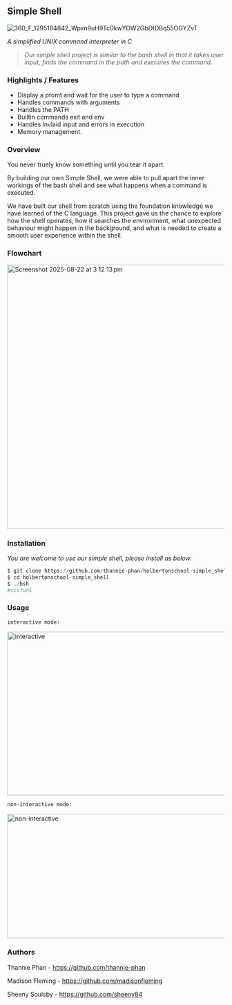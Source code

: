 ## Simple Shell
![360_F_1295184842_Wpxn9uH9Tc0kwYDW2GbDtDBq55OGYZvT](https://github.com/user-attachments/assets/d45ea5a3-59fa-4f27-b910-00ba007d40e4)


*A simplified UNIX command interpreter in C*

>*Our simple shell project is similar to the bash shell in that it takes user input, finds the command in the path and executes the command.*


### Highlights / Features

- Display a promt and wait for the user to type a command
- Handles commands with arguments
- Handles the PATH
- Builtin commands exit and env
- Handles invlaid input and errors in execution
- Memory management.


### Overview

You never truely know something until you tear it apart.

By building our own Simple Shell, we were able to pull apart the inner workings of the bash shell and see what happens when a command is executed. 

We have built our shell from scratch using the foundation knowledge we have learned of the C language. This project gave us the chance to explore how the shell operates, how it searches the environment, what unexpected behaviour might happen in the background, and what is needed to create a smooth user experience within the shell.


### Flowchart
<img width="578" height="612" alt="Screenshot 2025-08-22 at 3 12 13 pm" src="https://github.com/user-attachments/assets/3ea058fe-9fcd-4ea5-a752-5b7e96768419" />

### Installation

*You are welcome to use our simple shell, please install as below.*

```py
$ git clone https://github.com/thannie-phan/holbertonschool-simple_shell.git
$ cd holbertonschool-simple_shell
$ ./hsh
#cisfun$
```


### Usage

```bash
interactive mode:
```
<img width="720" height="379" alt="interactive" src="https://github.com/user-attachments/assets/a454be4c-10b6-4c09-a8bc-3114813cca8c" />

```bash
non-interactive mode:
```
<img width="720" height="288" alt="non-interactive" src="https://github.com/user-attachments/assets/25c3328a-fb66-4e2c-9072-c18d9abb67f5" />


### Authors

Thannie Phan - https://github.com/thannie-phan

Madison Fleming - https://github.com/madisonfleming

Sheeny Soulsby - https://github.com/sheeny84
